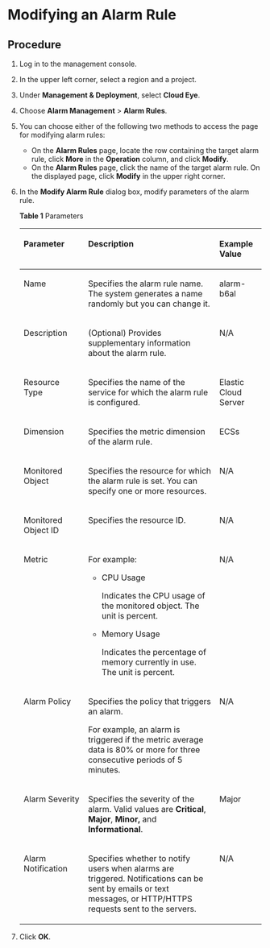 # Modifying an Alarm Rule<a name="EN-US_TOPIC_0084572315"></a>

## Procedure<a name="section61671706161623"></a>

1.  Log in to the management console.
2.  In the upper left corner, select a region and a project.
3.  Under  **Management & Deployment**, select  **Cloud Eye**.
4.  Choose  **Alarm Management**  \>  **Alarm Rules**.
5.  You can choose either of the following two methods to access the page for modifying alarm rules:
    -   On the  **Alarm Rules**  page, locate the row containing the target alarm rule, click  **More**  in the  **Operation**  column, and click  **Modify**.
    -   On the  **Alarm Rules**  page, click the name of the target alarm rule. On the displayed page, click  **Modify**  in the upper right corner.

6.  In the  **Modify Alarm Rule**  dialog box, modify parameters of the alarm rule.

    **Table  1**  Parameters

    <a name="table17926101914192"></a>
    <table><thead align="left"><tr id="row1092718193198"><th class="cellrowborder" valign="top" width="26.63%" id="mcps1.2.4.1.1"><p id="p109272193193"><a name="p109272193193"></a><a name="p109272193193"></a>Parameter</p>
    </th>
    <th class="cellrowborder" valign="top" width="54.25%" id="mcps1.2.4.1.2"><p id="p1992731921913"><a name="p1992731921913"></a><a name="p1992731921913"></a>Description</p>
    </th>
    <th class="cellrowborder" valign="top" width="19.12%" id="mcps1.2.4.1.3"><p id="p149271019141912"><a name="p149271019141912"></a><a name="p149271019141912"></a>Example Value</p>
    </th>
    </tr>
    </thead>
    <tbody><tr id="row149301019131919"><td class="cellrowborder" valign="top" width="26.63%" headers="mcps1.2.4.1.1 "><p id="p8930171913191"><a name="p8930171913191"></a><a name="p8930171913191"></a>Name</p>
    </td>
    <td class="cellrowborder" valign="top" width="54.25%" headers="mcps1.2.4.1.2 "><p id="p993013197198"><a name="p993013197198"></a><a name="p993013197198"></a>Specifies the alarm rule name. The system generates a name randomly but you can change it.</p>
    </td>
    <td class="cellrowborder" valign="top" width="19.12%" headers="mcps1.2.4.1.3 "><p id="p4930171915194"><a name="p4930171915194"></a><a name="p4930171915194"></a>alarm-b6al</p>
    </td>
    </tr>
    <tr id="row793119191192"><td class="cellrowborder" valign="top" width="26.63%" headers="mcps1.2.4.1.1 "><p id="p29318192193"><a name="p29318192193"></a><a name="p29318192193"></a>Description</p>
    </td>
    <td class="cellrowborder" valign="top" width="54.25%" headers="mcps1.2.4.1.2 "><p id="p5931201911913"><a name="p5931201911913"></a><a name="p5931201911913"></a>(Optional) Provides supplementary information about the alarm rule.</p>
    </td>
    <td class="cellrowborder" valign="top" width="19.12%" headers="mcps1.2.4.1.3 "><p id="p0931319151917"><a name="p0931319151917"></a><a name="p0931319151917"></a>N/A</p>
    </td>
    </tr>
    <tr id="row1693181917195"><td class="cellrowborder" valign="top" width="26.63%" headers="mcps1.2.4.1.1 "><p id="p2093251915194"><a name="p2093251915194"></a><a name="p2093251915194"></a>Resource Type</p>
    </td>
    <td class="cellrowborder" valign="top" width="54.25%" headers="mcps1.2.4.1.2 "><p id="p4932319181920"><a name="p4932319181920"></a><a name="p4932319181920"></a>Specifies the name of the service for which the alarm rule is configured.</p>
    </td>
    <td class="cellrowborder" valign="top" width="19.12%" headers="mcps1.2.4.1.3 "><p id="p39323195195"><a name="p39323195195"></a><a name="p39323195195"></a>Elastic Cloud Server</p>
    </td>
    </tr>
    <tr id="row593217197195"><td class="cellrowborder" valign="top" width="26.63%" headers="mcps1.2.4.1.1 "><p id="p29320199190"><a name="p29320199190"></a><a name="p29320199190"></a>Dimension</p>
    </td>
    <td class="cellrowborder" valign="top" width="54.25%" headers="mcps1.2.4.1.2 "><p id="p593391911193"><a name="p593391911193"></a><a name="p593391911193"></a>Specifies the metric dimension of the alarm rule.</p>
    </td>
    <td class="cellrowborder" valign="top" width="19.12%" headers="mcps1.2.4.1.3 "><p id="p1593321915198"><a name="p1593321915198"></a><a name="p1593321915198"></a>ECSs</p>
    </td>
    </tr>
    <tr id="row19331519151919"><td class="cellrowborder" valign="top" width="26.63%" headers="mcps1.2.4.1.1 "><p id="p1893381911919"><a name="p1893381911919"></a><a name="p1893381911919"></a>Monitored Object</p>
    </td>
    <td class="cellrowborder" valign="top" width="54.25%" headers="mcps1.2.4.1.2 "><p id="p2933201991911"><a name="p2933201991911"></a><a name="p2933201991911"></a>Specifies the resource for which the alarm rule is set. You can specify one or more resources.</p>
    </td>
    <td class="cellrowborder" valign="top" width="19.12%" headers="mcps1.2.4.1.3 "><p id="p4933191916199"><a name="p4933191916199"></a><a name="p4933191916199"></a>N/A</p>
    </td>
    </tr>
    <tr id="row99346193192"><td class="cellrowborder" valign="top" width="26.63%" headers="mcps1.2.4.1.1 "><p id="p5934519151919"><a name="p5934519151919"></a><a name="p5934519151919"></a>Monitored Object ID</p>
    </td>
    <td class="cellrowborder" valign="top" width="54.25%" headers="mcps1.2.4.1.2 "><p id="p793421921917"><a name="p793421921917"></a><a name="p793421921917"></a>Specifies the resource ID.</p>
    </td>
    <td class="cellrowborder" valign="top" width="19.12%" headers="mcps1.2.4.1.3 "><p id="p18934919181914"><a name="p18934919181914"></a><a name="p18934919181914"></a>N/A</p>
    </td>
    </tr>
    <tr id="row179341319111912"><td class="cellrowborder" valign="top" width="26.63%" headers="mcps1.2.4.1.1 "><p id="p139354196196"><a name="p139354196196"></a><a name="p139354196196"></a>Metric</p>
    </td>
    <td class="cellrowborder" valign="top" width="54.25%" headers="mcps1.2.4.1.2 "><p id="p8935121981918"><a name="p8935121981918"></a><a name="p8935121981918"></a>For example:</p>
    <a name="ul10935191920199"></a><a name="ul10935191920199"></a><ul id="ul10935191920199"><li>CPU Usage<p id="p17935111921915"><a name="p17935111921915"></a><a name="p17935111921915"></a>Indicates the CPU usage of the monitored object. The unit is percent.</p>
    </li></ul>
    <a name="ul16936121915198"></a><a name="ul16936121915198"></a><ul id="ul16936121915198"><li>Memory Usage<p id="p0937161913197"><a name="p0937161913197"></a><a name="p0937161913197"></a>Indicates the percentage of memory currently in use. The unit is percent.</p>
    </li></ul>
    </td>
    <td class="cellrowborder" valign="top" width="19.12%" headers="mcps1.2.4.1.3 "><p id="p1693711911916"><a name="p1693711911916"></a><a name="p1693711911916"></a>N/A</p>
    </td>
    </tr>
    <tr id="row146141650115516"><td class="cellrowborder" valign="top" width="26.63%" headers="mcps1.2.4.1.1 "><p id="p19919125115513"><a name="p19919125115513"></a><a name="p19919125115513"></a>Alarm Policy</p>
    </td>
    <td class="cellrowborder" valign="top" width="54.25%" headers="mcps1.2.4.1.2 "><p id="p1922251175510"><a name="p1922251175510"></a><a name="p1922251175510"></a>Specifies the policy that triggers an alarm.</p>
    <p id="p1692365111550"><a name="p1692365111550"></a><a name="p1692365111550"></a>For example, an alarm is triggered if the metric average data is 80% or more for three consecutive periods of 5 minutes.</p>
    </td>
    <td class="cellrowborder" valign="top" width="19.12%" headers="mcps1.2.4.1.3 "><p id="p492725155515"><a name="p492725155515"></a><a name="p492725155515"></a>N/A</p>
    </td>
    </tr>
    <tr id="row388575114916"><td class="cellrowborder" valign="top" width="26.63%" headers="mcps1.2.4.1.1 "><p id="p175502053154914"><a name="p175502053154914"></a><a name="p175502053154914"></a>Alarm Severity</p>
    </td>
    <td class="cellrowborder" valign="top" width="54.25%" headers="mcps1.2.4.1.2 "><p id="p14553105374912"><a name="p14553105374912"></a><a name="p14553105374912"></a>Specifies the severity of the alarm. Valid values are <strong id="b842352706112510"><a name="b842352706112510"></a><a name="b842352706112510"></a>Critical</strong>, <strong id="b842352706112514"><a name="b842352706112514"></a><a name="b842352706112514"></a>Major</strong>, <strong id="b842352706112520"><a name="b842352706112520"></a><a name="b842352706112520"></a>Minor,</strong> and <strong id="b842352706112523"><a name="b842352706112523"></a><a name="b842352706112523"></a>Informational</strong>.</p>
    </td>
    <td class="cellrowborder" valign="top" width="19.12%" headers="mcps1.2.4.1.3 "><p id="p14555353134912"><a name="p14555353134912"></a><a name="p14555353134912"></a>Major</p>
    </td>
    </tr>
    <tr id="row19939141916195"><td class="cellrowborder" valign="top" width="26.63%" headers="mcps1.2.4.1.1 "><p id="p119391619141910"><a name="p119391619141910"></a><a name="p119391619141910"></a>Alarm Notification</p>
    </td>
    <td class="cellrowborder" valign="top" width="54.25%" headers="mcps1.2.4.1.2 "><p id="p189391419101919"><a name="p189391419101919"></a><a name="p189391419101919"></a>Specifies whether to notify users when alarms are triggered. Notifications can be sent by emails or text messages, or HTTP/HTTPS requests sent to the servers.</p>
    </td>
    <td class="cellrowborder" valign="top" width="19.12%" headers="mcps1.2.4.1.3 "><p id="p12939111921911"><a name="p12939111921911"></a><a name="p12939111921911"></a>N/A</p>
    </td>
    </tr>
    </tbody>
    </table>


1.  Click  **OK**.

